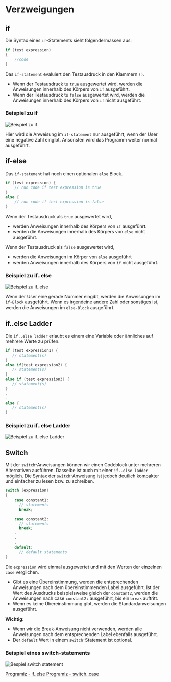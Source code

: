 # Verzweigungen

<show-structure depth="2"/>

## if

Die Syntax eines `if`-Statements sieht folgendermassen aus:

```C
if (test expression)
{
	//code
}
```

Das `if-statement` evaluiert den Testausdruck in den Klammern `()`.

- Wenn der Testausdruck tu `true` ausgewertet wird, werden die Anweisungen innerhalb des Körpers von `if` ausgeführt.
- Wenn der Testausdruck tu `false` ausgewertet wird, werden die Anweisungen innerhalb des Körpers von `if` nicht ausgeführt.

### Beispiel zu if

![Beispiel zu if](Bild6.png)

Hier wird die Anweisung im `if-statement` nur ausgeführt, wenn der User eine negative Zahl eingibt. Ansonsten wird das Programm weiter normal ausgeführt.

## if-else

Das `if-statement` hat noch einen optionalen `else` Block.

```C
if (test expression) {
	// run code if test expression is true
}
else {
	// run code if test expression is false
}
```

Wenn der Testausdruck als `true` ausgewertet wird,
- werden Anweisungen innerhalb des Körpers von `if` ausgeführt.
- werden die Anweisungen innerhalb des Körpers von `else` nicht ausgeführt.

Wenn der Testausdruck als `false` ausgewertet wird,
- werden die Anweisungen im Körper von `else` ausgeführt
- werden Anweisungen innerhalb des Körpers von `if` nicht ausgeführt.

### Beispiel zu if..else

![Beispiel zu if..else](Bild7.png)

Wenn der User eine gerade Nummer eingibt, werden die Anweisungen im `if-Block` ausgeführt. Wenn es irgendeine andere Zahl oder sonstiges ist, werden die Anweisungen im `else-Block` ausgeführt.

## if..else Ladder

Die `if..else ladder` erlaubt es einem eine Variable oder ähnliches auf mehrere Werte zu prüfen.

```C
if (test expression1) {
   // statement(s)
}
else if(test expression2) {
   // statement(s)
}
else if (test expression3) {
   // statement(s)
}
.
.
else {
   // statement(s)
}
```

### Beispiel zu if..else Ladder

![Beispiel zu if..else Ladder](Bild8.png)

## Switch

Mit der `switch`-Anweisungen können wir einen Codeblock unter mehreren Alternativen ausführen. Dasselbe ist auch mit einer `if..else ladder` möglich. Die Syntax der `switch`-Anweisung ist jedoch deutlich kompakter und einfacher zu lesen bzw. zu schreiben.

```C
switch (expression)
{
    case constant1:
      // statements
      break;

    case constant2:
      // statements
      break;
    .
    .
    .
    default:
      // default statements
}
```

Die `expression` wird einmal ausgewertet und mit den Werten der einzelnen `case` verglichen.
- Gibt es eine Übereinstimmung, werden die entsprechenden Anweisungen nach dem übereinstimmenden Label ausgeführt. Ist der Wert des Ausdrucks beispielsweise gleich der `constant2`, werden die Anweisungen nach case `constant2:` ausgeführt, bis ein `break` auftritt.
- Wenn es keine Übereinstimmung gibt, werden die Standardanweisungen ausgeführt.

**Wichtig:**
- Wenn wir die Break-Anweisung nicht verwenden, werden alle Anweisungen nach dem entsprechenden Label ebenfalls ausgeführt.
- Der `default` Wert in einem `switch`-Statement ist optional.

### Beispiel eines switch-statements

![Bespiel switch statement](Bild9.png)

<seealso>
    <category ref="weitere">
        <a href="https://www.programiz.com/c-programming/c-if-else-statement">Programiz - if..else</a>
        <a href="https://www.programiz.com/c-programming/c-switch-case-statement">Programiz - switch..case</a>
    </category>
</seealso>
